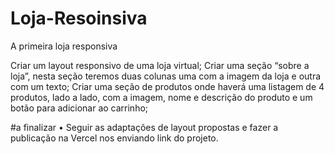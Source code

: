 # Loja-Resoinsiva
A primeira loja responsiva 


Criar um layout responsivo de uma loja virtual;
 Criar uma seção “sobre a loja”, nesta seção teremos
duas colunas uma com a imagem da loja e outra com
um texto;
Criar uma seção de produtos onde haverá uma listagem
de 4 produtos, lado a lado, com a imagem, nome e
descrição do produto e um botão para adicionar ao
carrinho;

#a finalizar
• Seguir as adaptações de layout propostas e fazer a
publicação na Vercel nos enviando link do projeto.
